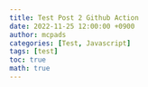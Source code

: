```yaml
---
title: Test Post 2 Github Action
date: 2022-11-25 12:00:00 +0900
author: mcpads
categories: [Test, Javascript]
tags: [test]
toc: true
math: true
---
```


